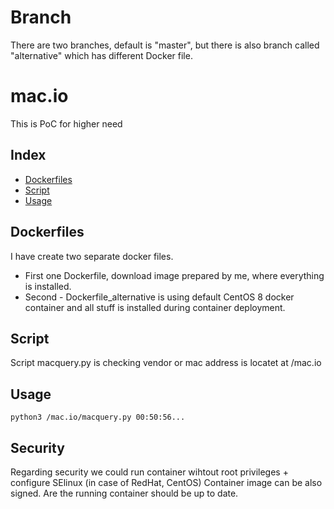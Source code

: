# Branch
There are two branches, default is "master", but there is also branch called "alternative" which has different Docker file.

# mac.io
This is PoC for higher need

## Index
- [Dockerfiles](#Dockerfiles)
- [Script](#Script)
- [Usage](#Usage)


## Dockerfiles
I have create two separate docker files. 
 - First one Dockerfile, download image prepared by me, where everything is installed.
 - Second - Dockerfile_alternative is using default CentOS 8 docker container and all stuff is installed during container deployment.


## Script
Script macquery.py is checking vendor or mac address is locatet at /mac.io


## Usage

    python3 /mac.io/macquery.py 00:50:56...

## Security
Regarding security we could run container wihtout root privileges + configure SElinux (in case of RedHat, CentOS)
Container image can be also signed. Are the running container should be up to date.
